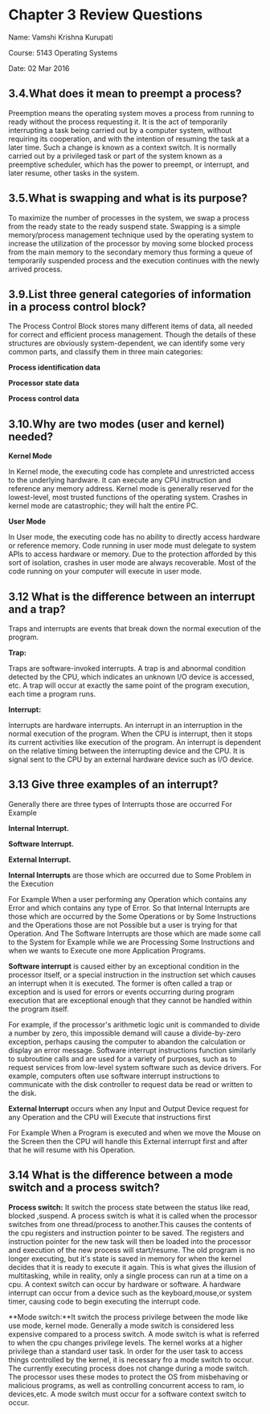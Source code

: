 # Chapter 3 Review Questions

Name: Vamshi Krishna Kurupati

Course: 5143 Operating Systems

Date: 02 Mar 2016

## 3.4.What does it mean to preempt a process?

Preemption means the operating system moves a process from running to ready without the process requesting it.
It is the act of temporarily interrupting a task being carried out by a computer system, 
without requiring its cooperation, and with the intention of resuming the task at a later time.
Such a change is known as a context switch. It is normally carried out by a privileged task or 
part of the system known as a preemptive scheduler, which has the power to preempt, or interrupt,
and later resume, other tasks in the system.

## 3.5.What is swapping and what is its purpose?
To maximize the number of processes in the system, we swap a process from the ready state to the ready suspend state.
Swapping is a simple memory/process management technique used by the operating system to increase the utilization
of the processor by moving some blocked process from the main memory to the secondary memory thus forming a
queue of temporarily suspended process and the execution continues with the newly arrived process.

## 3.9.List three general categories of information in a process control block?
The Process Control Block stores many different items of data, all needed for correct and 
efficient process management. Though the details of these structures are obviously system-dependent, we can identify 
some very common parts, and classify them in three main categories:

**Process identification data**

**Processor state data**

**Process control data**

## 3.10.Why are two modes (user and kernel) needed?
**Kernel Mode**

In Kernel mode, the executing code has complete and unrestricted access to the underlying hardware. It can execute any
CPU instruction and reference any memory address. Kernel mode is generally reserved for the lowest-level, most trusted 
functions of the operating system. Crashes in kernel mode are catastrophic; they will halt the entire PC.

**User Mode**

In User mode, the executing code has no ability to directly access hardware or reference memory. Code running in user
mode must delegate to system APIs to access hardware or memory. Due to the protection afforded by this sort of isolation,
crashes in user mode are always recoverable. Most of the code running on your computer will execute in user mode.

## 3.12 What is the difference between an interrupt and a trap?
Traps and interrupts are events that break down the normal execution of the program.

**Trap:** 

Traps are software-invoked interrupts.
A trap is and abnormal condition detected by the CPU, which indicates an unknown I/O device is accessed, etc.
A trap will occur at exactly the same point of the program execution, each time a program runs.

**Interrupt:**

Interrupts are hardware interrupts.
An interrupt in an interruption in the normal execution of the program. When the CPU is interrupt, 
then it stops its current activities like execution of the program.
An interrupt is dependent on the relative timing between the interrupting device and the CPU.
It is signal sent to the CPU by an external hardware device such as I/O device.

## 3.13 Give three examples of an interrupt?
Generally there are three types of Interrupts those are occurred For Example

**Internal Interrupt.**

**Software Interrupt.**

**External Interrupt.**


**Internal Interrupts** are those which are occurred due to Some Problem in the Execution 

For Example When a user performing any Operation which contains any Error and which contains any type of Error. 
So that Internal Interrupts are those which are occurred by the Some Operations or by Some Instructions and the Operations
those are not Possible but a user is trying for that Operation. And The Software Interrupts are those which are made
some call to the System for Example while we are Processing Some Instructions and when we wants to Execute one more 
Application Programs.


**Software interrupt** is caused either by an exceptional condition in the processor itself, or a special instruction in the 
instruction set which causes an interrupt when it is executed. The former is often called a trap or exception and is used
for errors or events occurring during program execution that are exceptional enough that they cannot be handled within the program
itself.

For example, if the processor's arithmetic logic unit is commanded to divide a number by zero, this impossible
demand will cause a divide-by-zero exception, perhaps causing the computer to abandon the calculation or display an error message.
Software interrupt instructions function similarly to subroutine calls and are used for a variety of purposes, such as 
to request services from low-level system software such as device drivers. For example, computers often use software
interrupt instructions to communicate with the disk controller to request data be read or written to the disk.

**External Interrupt** occurs when any Input and Output Device request for any Operation and the CPU will 
Execute that instructions first

For Example When a Program is executed and when we move the Mouse on the Screen then the CPU will handle this 
External interrupt first and after that he will resume with his Operation.

## 3.14 What is the difference between a mode switch and a process switch?
**Process switch:** It switch the process state between the status like read, blocked ,suspend.
 A process switch is what it is called when the processor switches from one thread/process to another.This causes the contents of the cpu registers and instruction pointer to be saved. The registers and instruction pointer for the new task will then be loaded into the processor and execution of the new process will start/resume. The old program is no longer executing, but it's state is saved in memory for when the kernel decides that it is ready to execute it again. This is what gives the illusion of multitasking, while in reality, only a single process can  run at a time on a cpu. A context switch can occur by hardware or software. A hardware interrupt can occur from a device such as the keyboard,mouse,or system timer, causing code to begin executing the interrupt code.
 
 **Mode switch:**It switch the process privilege between the mode like use mode, kernel mode.
 Generally a mode switch is considered less expensive compared to a process switch.
A mode switch is what is referred to when the cpu changes privilege levels. The kernel works at a higher privilege than a standard user task. In order for the user task to access things controlled by the kernel, it is necessary fro a mode switch to occur. The currently executing process does not change during a mode switch. The processor uses these modes to protect the OS from misbehaving or malicious programs, as well as controlling concurrent access to ram, io devices,etc. A mode switch must occur for a software context switch to occur. 
